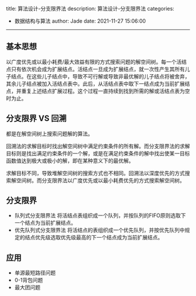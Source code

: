 title: 算法设计-分支限界法
description: 算法设计-分支限界法
categories:
  - 数据结构与算法
author: Jade
date: 2021-11-27 15:06:00
---

## 基本思想
以广度优先或以最小耗费/最大效益有限的方式搜索问题的解空间树。每一个活结点只有依次机会成为扩展结点。活结点一旦成为扩展结点，就一次性产生其所有儿子结点。在这些儿子结点中，导致不可行解或导致非最优解的儿子结点将被舍弃，其余儿子结点被加入活结点表中。此后，从活结点表中取下一结点成为当前扩展结点，并重复上述结点扩展过程。这个过程一直持续到找到所需的解或活结点表为空时为止。

## 分支限界 VS 回溯
都是在解空间树上搜索问题解的算法。

回溯法的求解目标时找出解空间树中满足约束条件的所有解。而分支限界法的求解目标则是找出满足约束条件的一个解，或是在满足约束条件的解中找出使某一目标函数值达到极大或极小的解，即在某种意义下的最优解。

求解目标不同，导致堆解空间树的搜索方式也不相同。回溯法以深度优先的方式搜索解空间树。而分支限界法以广度优先或以最小耗费优先的方式搜索解空间树。

## 分支限界
- 队列式分支限界法
将活结点表组织成一个队列，并按队列的FIFO原则选取下一个结点为当前扩展结点。
- 优先队列式分支限界法
将活结点的表组织成一个优先队列，并按优先队列中规定的结点优先级选取优先级最高的下一个结点成为当前扩展结点。

## 应用
- 单源最短路径问题
- 0-1背包问题
- 最大团问题

